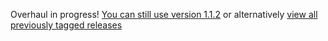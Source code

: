 Overhaul in progress! [You can still use version 1.1.2](https://github.com/tadhglewis/issue-status/tree/d8bc206c84f59be3feaca09a04467119895939de) or alternatively [view all previously tagged releases](https://github.com/tadhglewis/issue-status/releases)
